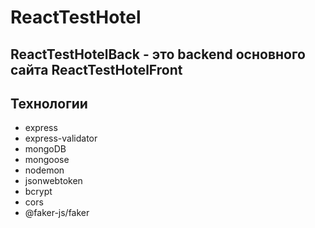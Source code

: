 # ReactTestHotel

## ReactTestHotelBack - это backend основного сайта ReactTestHotelFront

## Технологии 

- express
- express-validator
- mongoDB
- mongoose
- nodemon
- jsonwebtoken
- bcrypt
- cors
- @faker-js/faker